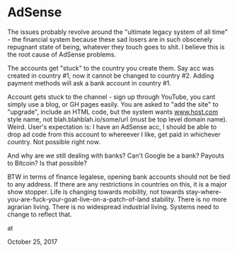 # AdSense
The issues probably revolve around the "ultimate legacy system of all time" - the financial system because these sad losers are in such obscenely repugnant state of being, whatever they touch goes to shit. I believe this is the root cause of AdSense problems.

The accounts get "stuck" to the country you create them. Say acc was created in country #1, now it cannot be changed to country #2. Adding payment methods will ask a bank account in country #1.

Account gets stuck to the channel - sign up through YouTube, you cant simply use a blog, or GH pages easily. You are asked to "add the site" to "upgrade", include an HTML code, but the system wants www.host.com style name, not blah.blahblah.io/some/url (must be top level domain name). Weird. User's expectation is: I have an AdSense acc, I should be able to drop ad code from this account to whereever I like, get paid in whichever country. Not possible right now.

And why are we still dealing with banks? Can't Google be a bank? Payouts to Bitcoin? Is that possible?

BTW in terms of finance legalese, opening bank accounts should not be tied to any address. If there are any restrictions in countries on this, it is a major show stopper. Life is changing towards mobility, not towards stay-where-you-are-fuck-your-goat-live-on-a-patch-of-land stability. There is no more agrarian living. There is no widespread industrial living. Systems need to change to reflect that. 







at

October 25, 2017















